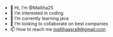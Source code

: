 - 👋 Hi, I’m @Malliha25
- 👀 I’m interested in coding
- 🌱 I’m currently learning java
- 💞️ I’m looking to collaborate on best companies
- 📫 How to reach me mallihaasra9@gmail.com

<!---
Malliha25/Malliha25 is a ✨ special ✨ repository because its `README.md` (this file) appears on your GitHub profile.
You can click the Preview link to take a look at your changes.
--->
